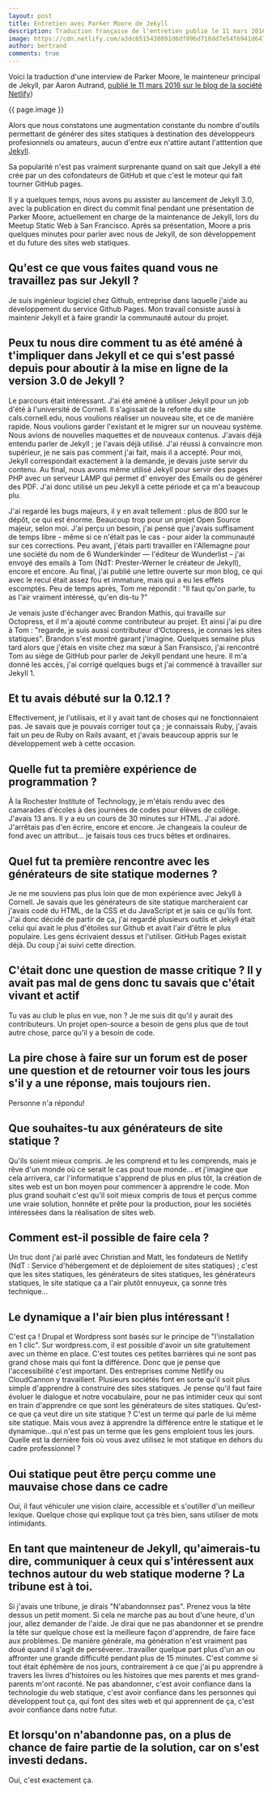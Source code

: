 ```yaml
---
layout: post
title: Entretien avec Parker Moore de Jekyll
description: Traduction française de l'entretien publié le 11 mars 2016 sur Netlify.
image: https://cdn.netlify.com/a3dc6515430891d6df896d718dd7e54f6941d647/99084/uploads/parker-moore-jekyll.jpg
author: bertrand
comments: true
---
```


Voici la traduction d'une interview de Parker Moore, le mainteneur principal de Jekyll, par Aaron Autrand, [publié le 11 mars 2016 sur le blog de la société Netlify](https://www.netlify.com/blog/2016/03/11/interview-with-parker-moore-from-jekyll))

{{ page.image }}

Alors que nous constatons une augmentation constante du nombre d'outils permettant de générer des sites statiques à destination des développeurs profesionnels ou amateurs, aucun d'entre eux n'attire autant l'atttention que [Jekyll](https://jekyllrb.com/).

Sa popularité n'est pas vraiment surprenante quand on sait que Jekyll a été crée par un des cofondateurs de GitHub et que c'est le moteur qui fait tourner GitHub pages.

Il y a quelques temps, nous avons pu assister au lancement de Jekyll 3.0, avec la publication en direct du commit final pendant une présentation de Parker Moore, actuellement en charge de la maintenance de Jekyll, lors du Meetup Static Web à San Francisco. Après sa présentation, Moore a pris quelques minutes pour parler avec nous de Jekyll, de son développement et du future des sites web statiques.

## Qu'est ce que vous faites quand vous ne travaillez pas sur Jekyll ?

Je suis ingénieur logiciel chez Github, entreprise dans laquelle j'aide au développement du service Github Pages. Mon travail consiste aussi à maintenir Jekyll et à faire grandir la communauté autour du projet.

## Peux tu nous dire comment tu as été améné à t'impliquer dans Jekyll et ce qui s'est passé depuis pour aboutir à la mise en ligne de la version 3.0 de Jekyll ?

Le parcours était intéressant. J'ai été améné à utiliser Jekyll pour un job d'été à l'université de Cornell. Il s'agissait de la refonte du site cals.cornell.edu, nous voulions réaliser un nouveau site, et ce de manière rapide. Nous voulions garder l'existant et le migrer sur un nouveau système. Nous avions de nouvelles maquettes et de nouveaux contenus. J'avais déjà entendu parler de Jekyll ; je l'avais déjà utilisé. J'ai réussi à convaincre mon supérieur, je ne sais pas comment j'ai fait, mais il a accepté. Pour moi, Jekyll correspondait exactement à la demande, je devais juste servir du contenu. Au final, nous avons même utilisé Jekyll pour servir des pages PHP avec un serveur LAMP qui permet d' envoyer des Emails ou de générer des PDF. J'ai donc utilisé un peu Jekyll à cette période et ça m'a beaucoup plu.

J'ai regardé les bugs majeurs, il y en avait tellement : plus de 800 sur le dépôt, ce qui est énorme. Beaucoup trop pour un projet Open Source majeur, selon moi. J'ai perçu un besoin, j'ai pensé que j'avais suffisament de temps libre - même si ce n'était pas le cas -  pour aider la communauté sur ces corrections. Peu avant, j'étais parti travailler en l'Allemagne pour une société du nom de 6 Wunderkinder — l'éditeur de Wunderlist – j'ai envoyé des emails à Tom (NdT: Prester-Werner le créateur de Jekyll), encore et encore. Au final, j'ai publié une lettre ouverte sur mon blog, ce qui avec le recul était assez fou et immature, mais qui a eu les effets escomptés. Peu de temps après, Tom me répondit : "Il faut qu'on parle, tu as l'air vraiment intéressé, qu'en dis-tu ?"

Je venais juste d'échanger avec Brandon Mathis, qui travaille sur Octopress, et il m'a ajouté comme contributeur au projet. Et ainsi j'ai pu dire à Tom : "regarde, je suis aussi contributeur d‘Octopress, je connais les sites statiques". Brandon s'est montré garant j'imagine. Quelques semaine plus tard alors que j'étais en visite chez ma sœur à San Fransisco, j'ai rencontré Tom au siège de GitHub pour parler de Jekyll pendant une heure. Il m'a donné les accès, j'ai corrigé quelques bugs et j'ai commencé à travailler sur Jekyll 1.

## Et tu avais débuté sur la 0.12.1 ?

Effectivement, je l'utilisais, et il y avait tant de choses qui ne fonctionnaient pas. Je savais que je pouvais corriger tout ça ; je connaissais Ruby, j'avais fait un peu de Ruby on Rails avaant, et j'avais beaucoup appris sur le développement web à cette occasion.

## Quelle fut ta première expérience de programmation ?

À la Rochester Institute of Technology, je m'étais rendu avec des camarades d'écoles à des journées de codes pour élèves de collège. J'avais 13 ans. Il y a eu un cours de 30 minutes sur HTML. J'ai adoré. J'arrêtais pas d'en écrire, encore et encore. Je changeais la couleur de fond avec un attribut… je faisais tous ces trucs bêtes et ordinaires.

## Quel fut ta première rencontre avec les générateurs de site statique modernes ?

Je ne me souviens pas plus loin que de mon expérience avec Jekyll à Cornell. Je savais que les générateurs de site statique marcheraient car j'avais codé du HTML, de la CSS et du JavaScript et je sais ce qu'ils font. J'ai donc décidé de partir de ça, j'ai regardé plusieurs outils et Jekyll était celui qui avait le plus d'étoiles sur Github et avait l'air d'être le plus populaire. Les gens écrivaient dessus et l'utiliser. GitHub Pages existait déjà. Du coup j'ai suivi cette direction.

## C'était donc une question de masse critique ? Il y avait pas mal de gens donc tu savais que c'était vivant et actif

Tu vas au club le plus en vue, non ? Je me suis dit qu'il y aurait des contributeurs. Un projet open-source a besoin de gens plus que de tout autre chose, parce qu'il y a besoin de code.

## La pire chose à faire sur un forum est de poser une question et de retourner voir tous les jours s'il y a une réponse, mais toujours rien.

Personne n'a répondu!

## Que souhaites-tu aux générateurs de site statique ?

Qu'ils soient mieux compris. Je les comprend et tu les comprends, mais je rêve d'un monde où ce serait le cas pout toue monde… et j'imagine que cela arrivera, car   l'informatique s'apprend de plus en plus tôt, la création de sites web est un bon moyen pour commencer à apprendre le code. Mon plus grand souhait c'est qu'il soit mieux compris de tous et perçus comme une vraie solution, honnête et prête pour la production, pour les sociétés intéressées dans la réalisation de sites web.

## Comment est-il possible de faire cela ?

Un truc dont j'ai parlé avec Christian and Matt, les fondateurs de Netlify (NdT : Service d'hébergement et de déploiement de sites statiques) ; c'est que les sites statiques, les générateurs de sites statiques, les générateurs statiques, le site statique ça a l'air plutôt ennuyeux, ça sonne très technique…

## Le dynamique a l'air bien plus intéressant !

C'est ça ! Drupal et Wordpress sont basés sur le principe de "l'installation en 1 clic". Sur wordpress.com, il est possible d'avoir un site gratuitement avec un thème en place. C'est toutes ces petites barrières qui ne sont pas grand chose mais qui font la différence. Donc que je pense que l'accessibilité c'est important. Des entreprises comme Netlify ou CloudCannon y travaillent. Plusieurs sociétés font en sorte qu'il soit plus simple d'apprendre à construire des sites statiques. Je pense qu'il faut faire évoluer le dialogue et notre vocabulaire, pour ne pas intimider ceux qui sont en train d'apprendre ce que sont les générateurs de sites statiques. Qu'est-ce que ça veut dire un site statique ? C'est un terme qui parle de lui même site statique. Mais vous avez à apprendre la différence entre le statique et le dynamique…qui n'est pas un terme que les gens emploient tous les jours. Quelle est la dernière fois où vous avez utilisez le mot statique en dehors du cadre professionnel ?

## Oui statique peut être perçu comme une mauvaise chose dans ce cadre

Oui, il faut véhiculer une vision claire, accessible et s'outiller d'un meilleur lexique. Quelque chose qui explique tout ça très bien, sans utiliser de mots intimidants.

## En tant que mainteneur de Jekyll, qu'aimerais-tu dire, communiquer à ceux qui s'intéressent aux technos autour du web statique moderne ? La tribune est à toi.

Si j'avais une tribune, je dirais "N'abandonnsez pas". Prenez  vous la tête dessus un petit moment. Si cela ne marche pas au bout d'une heure, d'un jour, allez demander de l'aide. Je dirai que ne pas abandonner et se prendre la tête sur quelque chose est la meilleure façon d'apprendre, de faire face aux problèmes. De manière générale, ma génération n'est vraiment pas doué quand il s'agit de perséverer…travailler quelque part plus d'un an ou affronter une grande difficulté pendant plus de 15 minutes. C'est comme si tout était éphémère de nos jours, contrairement à ce que j'ai pu apprendre à travers les livres d'histoires ou les histoires que mes parents et mes grand-parents m'ont raconté. Ne pas abandonner, c'est avoir confiance dans la technologie du web statique, c'est avoir confiance dans les personnes qui développent tout ça, qui font des sites web et qui apprennent de ça, c'est avoir confiance dans notre futur.

## Et lorsqu'on n'abandonne pas, on a plus de chance de faire partie de la solution, car on s'est investi dedans.

Oui, c'est exactement ça.
